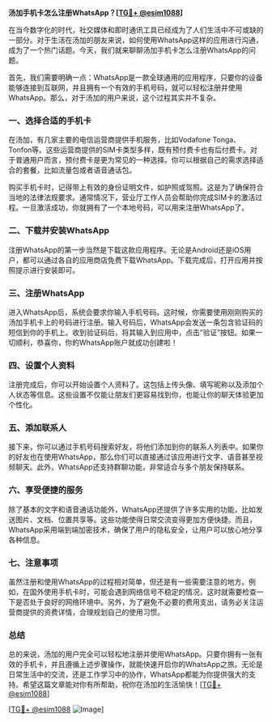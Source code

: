 **汤加手机卡怎么注册WhatsApp？[[TG💪+ @esim1088](https://t.me/s/esim1088)]**

在当今数字化的时代，社交媒体和即时通讯工具已经成为了人们生活中不可或缺的一部分。对于生活在汤加的朋友来说，如何使用WhatsApp这样的应用进行沟通，成为了一个热门话题。今天，我们就来聊聊汤加手机卡怎么注册WhatsApp的问题。

首先，我们需要明确一点：WhatsApp是一款全球通用的应用程序，只要你的设备能够连接到互联网，并且拥有一个有效的手机号码，就可以轻松注册并使用WhatsApp。那么，对于汤加的用户来说，这个过程其实并不复杂。

### 一、选择合适的手机卡

在汤加，有几家主要的电信运营商提供手机服务，比如Vodafone Tonga、Tonfon等。这些运营商提供的SIM卡类型多样，既有预付费卡也有后付费卡。对于普通用户而言，预付费卡是更为常见的一种选择。你可以根据自己的需求选择适合的套餐，比如流量包或者语音通话包。

购买手机卡时，记得带上有效的身份证明文件，如护照或驾照。这是为了确保符合当地的法律法规要求。通常情况下，营业厅工作人员会帮助你完成SIM卡的激活过程。一旦激活成功，你就拥有了一个本地号码，可以用来注册WhatsApp了。

### 二、下载并安装WhatsApp

注册WhatsApp的第一步当然是下载这款应用程序。无论是Android还是iOS用户，都可以通过各自的应用商店免费下载WhatsApp。下载完成后，打开应用并按照提示进行安装即可。

### 三、注册WhatsApp

进入WhatsApp后，系统会要求你输入手机号码。这时候，你需要使用刚刚购买的汤加手机卡上的号码进行注册。输入号码后，WhatsApp会发送一条包含验证码的短信到你的手机上。收到验证码后，将其输入到应用中，点击“验证”按钮。如果一切顺利，恭喜你，你的WhatsApp账户就成功创建啦！

### 四、设置个人资料

注册完成后，你可以开始设置个人资料了。这包括上传头像、填写昵称以及添加个人状态等信息。这些设置不仅能让朋友们更容易找到你，也能让你的聊天体验更加个性化。

### 五、添加联系人

接下来，你可以通过手机号码搜索好友，将他们添加到你的联系人列表中。如果你的好友也在使用WhatsApp，那么你们可以直接通过该应用进行文字、语音甚至视频聊天。此外，WhatsApp还支持群聊功能，非常适合与多个朋友保持联系。

### 六、享受便捷的服务

除了基本的文字和语音通话功能外，WhatsApp还提供了许多实用的功能，比如发送图片、文档、位置共享等。这些功能使得日常交流变得更加方便快捷。而且，WhatsApp采用端到端加密技术，确保了用户的隐私安全，让用户可以放心地分享各种信息。

### 七、注意事项

虽然注册和使用WhatsApp的过程相对简单，但还是有一些需要注意的地方。例如，在国外使用手机卡时，可能会遇到网络信号不稳定的情况，这时就需要检查一下是否处于良好的网络环境中。另外，为了避免不必要的费用支出，请务必关注运营商提供的资费详情，合理规划自己的使用习惯。

### 总结

总的来说，汤加的用户完全可以轻松地注册并使用WhatsApp。只要你拥有一张有效的手机卡，并且遵循上述步骤操作，就能快速开启你的WhatsApp之旅。无论是日常生活中的交流，还是工作学习中的协作，WhatsApp都能为你提供强大的支持。希望这篇文章能对你有所帮助，祝你在汤加的生活愉快！[[TG💪+ @esim1088](https://t.me/s/esim1088)]

[[TG💪+ @esim1088](https://t.me/s/esim1088) ![Image](https://i.postimg.cc/4NQfJmqS/Snipaste-2025-05-13-00-14-12.png)]